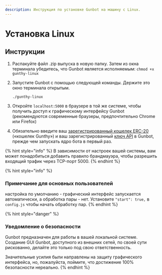 ```yaml
---
description: Инструкция по установке Gunbot на машину с Linux.
---
```


# Установка Linux

## Инструкции <a id="instructions"></a>

1. Распакуйте файл .zip выпуска в новую папку. Затем из окна терминала убедитесь, что Gunbot является исполняемым: `chmod +x gunthy-linux`
2. Запустите Gunbot с помощью следующей команды. Держите это окно терминала открытым.

   `./gunthy-linux`

3. Откройте `localhost:5000` в браузере в той же системе, чтобы получить доступ к графическому интерфейсу Gunbot \(рекомендуются современные браузеры, предпочтительно Chrome или Firefox\)
4. Обязательно введите ваш [зарегистрированный кошелек ERC-20](../untitled/gunthy-wallet/) \(«кошелек Gunthy»\) и ваш зарегистрированный [ключ API](../untitled/connect-exchange/creating-api-keys.md) в Gunbot, прежде чем запускать ядро бота в первый раз.

{% hint style="info" %}
В зависимости от настроек вашей системы, вам может понадобиться добавить правило брандмауэра, чтобы разрешить входящий трафик через TCP-порт 5000.
{% endhint %}

{% hint style="info" %}
### **Примечание для основных пользователей**

настройка по умолчанию - графический интерфейс запускается автоматически, а обработка пары - нет. Установите `"start": true,` в `config.js` чтобы начать обработку пар.
{% endhint %}

{% hint style="danger" %}
### Уведомление о безопасности

Gunbot предназначен для работы в вашей локальной системе. Создание GUI Gunbot, доступного из внешних сетей, по своей сути рискованно, делайте это только под свою ответственность.

Значительные усилия были направлены на защиту графического интерфейса, но, пожалуйста, поймите, что достижение 100% безопасности нереально.
{% endhint %}

